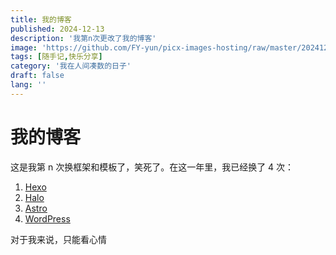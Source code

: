 ```yaml
---
title: 我的博客
published: 2024-12-13
description: '我第n次更改了我的博客'
image: 'https://github.com/FY-yun/picx-images-hosting/raw/master/20241217/2293F77B1F19B0A4ED6606A0027F8E46.1ap1yxyt8s.webp'
tags: [随手记,快乐分享]
category: '我在人间凑数的日子'
draft: false 
lang: ''
---
```


# 我的博客

这是我第 n 次换框架和模板了，笑死了。在这一年里，我已经换了 4 次：

1. [Hexo](https://hexo.io/)
2. [Halo](https://www.halo.run/)
3. [Astro](https://docs.astro.build/zh-cn/getting-started/)
4. [WordPress](https://wordpress.org/)

对于我来说，只能看心情

